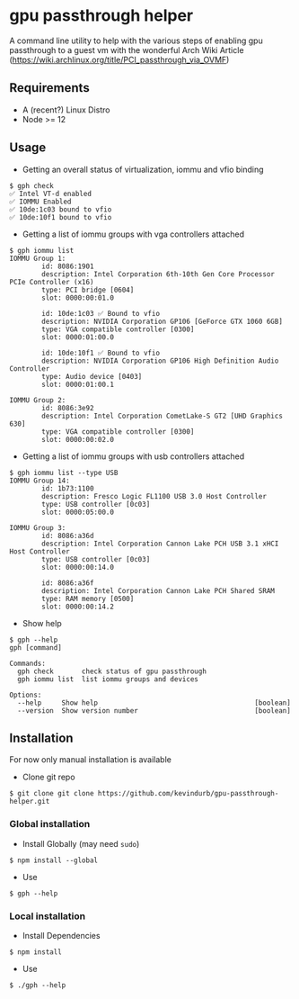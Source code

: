# gpu passthrough helper
A command line utility to help with the various steps of enabling gpu
passthrough to a guest vm with the wonderful Arch Wiki Article (https://wiki.archlinux.org/title/PCI_passthrough_via_OVMF)

## Requirements
- A (recent?) Linux Distro
- Node >= 12

## Usage
- Getting an overall status of virtualization, iommu and vfio binding
```
$ gph check
✅ Intel VT-d enabled
✅ IOMMU Enabled
✅ 10de:1c03 bound to vfio
✅ 10de:10f1 bound to vfio
```

- Getting a list of iommu groups with vga controllers attached
```
$ gph iommu list
IOMMU Group 1:
        id: 8086:1901
        description: Intel Corporation 6th-10th Gen Core Processor PCIe Controller (x16)
        type: PCI bridge [0604]
        slot: 0000:00:01.0

        id: 10de:1c03 ✅ Bound to vfio
        description: NVIDIA Corporation GP106 [GeForce GTX 1060 6GB]
        type: VGA compatible controller [0300]
        slot: 0000:01:00.0

        id: 10de:10f1 ✅ Bound to vfio
        description: NVIDIA Corporation GP106 High Definition Audio Controller
        type: Audio device [0403]
        slot: 0000:01:00.1

IOMMU Group 2:
        id: 8086:3e92
        description: Intel Corporation CometLake-S GT2 [UHD Graphics 630]
        type: VGA compatible controller [0300]
        slot: 0000:00:02.0
```

- Getting a list of iommu groups with usb controllers attached
```
$ gph iommu list --type USB
IOMMU Group 14:
        id: 1b73:1100
        description: Fresco Logic FL1100 USB 3.0 Host Controller
        type: USB controller [0c03]
        slot: 0000:05:00.0

IOMMU Group 3:
        id: 8086:a36d
        description: Intel Corporation Cannon Lake PCH USB 3.1 xHCI Host Controller
        type: USB controller [0c03]
        slot: 0000:00:14.0

        id: 8086:a36f
        description: Intel Corporation Cannon Lake PCH Shared SRAM
        type: RAM memory [0500]
        slot: 0000:00:14.2
```

- Show help
```
$ gph --help
gph [command]

Commands:
  gph check       check status of gpu passthrough
  gph iommu list  list iommu groups and devices

Options:
  --help     Show help                                       [boolean]
  --version  Show version number                             [boolean]
```

## Installation
For now only manual installation is available
- Clone git repo
```
$ git clone git clone https://github.com/kevindurb/gpu-passthrough-helper.git
```

### Global installation
- Install Globally (may need `sudo`)
```
$ npm install --global
```
- Use
```
$ gph --help
```

### Local installation
- Install Dependencies
```
$ npm install
```
- Use
```
$ ./gph --help
```
